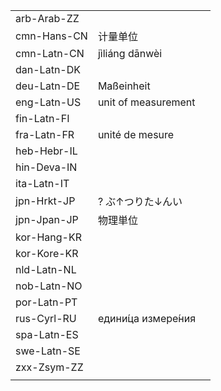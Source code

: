 | | | |
|-|-|-|
| arb-Arab-ZZ |  |  |
| cmn-Hans-CN | 计量单位 |  |
| cmn-Latn-CN | jìliáng dānwèi |  |
| dan-Latn-DK |  |  |
| deu-Latn-DE | Maßeinheit |  |
| eng-Latn-US | unit of measurement |  |
| fin-Latn-FI |  |  |
| fra-Latn-FR | unité de mesure |  |
| heb-Hebr-IL |  |  |
| hin-Deva-IN |  |  |
| ita-Latn-IT |  |  |
| jpn-Hrkt-JP | ? ぶ↑つりた↓んい |  |
| jpn-Jpan-JP | 物理単位 |  |
| kor-Hang-KR |  |  |
| kor-Kore-KR |  |  |
| nld-Latn-NL |  |  |
| nob-Latn-NO |  |  |
| por-Latn-PT |  |  |
| rus-Cyrl-RU | едини́ца измере́ния |  |
| spa-Latn-ES |  |  |
| swe-Latn-SE |  |  |
| zxx-Zsym-ZZ |  |  |
|  |  |  |
